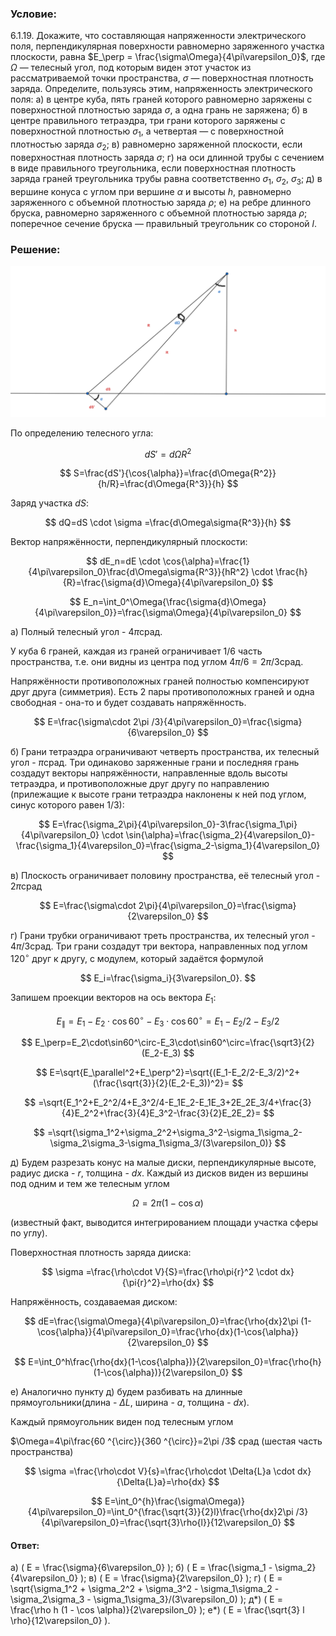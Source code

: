 ###  Условие:

$6.1.19.$ Докажите, что составляющая напряженности электрического поля, перпендикулярная поверхности равномерно заряженного участка плоскости, равна $E_\perp  = \frac{\sigma\Omega}{4\pi\varepsilon_0}$, где $\Omega$ — телесный угол, под которым виден этот участок из рассматриваемой точки пространства, $\sigma$ — поверхностная плотность заряда. Определите, пользуясь этим, напряженность электрического поля:
а) в центре куба, пять граней которого равномерно заряжены с поверхностной плотностью заряда $\sigma$, а одна грань не заряжена;
б) в центре правильного тетраэдра, три грани которого заряжены с поверхностной плотностью $\sigma_1$, а четвертая — с поверхностной плотностью заряда $\sigma_2$;
в) равномерно заряженной плоскости, если поверхностная плотность заряда $\sigma$;
г) на оси длинной трубы с сечением в виде правильного треугольника, если поверхностная плотность заряда граней треугольника трубы равна соответственно $\sigma_1$, $\sigma_2$, $\sigma_3$;
д) в вершине конуса с углом при вершине $\alpha$ и высоты $h$, равномерно заряженного с объемной плотностью заряда $\rho$;
е) на ребре длинного бруска, равномерно заряженного с объемной плотностью заряда $\rho$; поперечное сечение бруска — правильный треугольник со стороной $l$.

###  Решение:

![Плоскость участка $dS'$ перпендикулярна отрезкам $R$ |3000x1440, 95%](../../img/6.1.19/6.1.19.png)

По определению телесного угла:

$$
dS'=d\Omega{R^2}
$$

$$
S=\frac{dS'}{\cos{\alpha}}=\frac{d\Omega{R^2}}{h/R}=\frac{d\Omega{R^3}}{h}
$$

Заряд участка $dS$:

$$
dQ=dS \cdot \sigma =\frac{d\Omega\sigma{R^3}}{h}
$$

Вектор напряжённости, перпендикулярный плоскости:

$$
dE_n=dE \cdot \cos{\alpha}=\frac{1}{4\pi\varepsilon_0}\frac{d\Omega\sigma{R^3}}{hR^2} \cdot \frac{h}{R}=\frac{\sigma{d}\Omega}{4\pi\varepsilon_0}
$$

$$
E_n=\int_0^\Omega{\frac{\sigma{d}\Omega}{4\pi\varepsilon_0}}=\frac{\sigma\Omega}{4\pi\varepsilon_0}
$$

a) Полный телесный угол - 4$\pi$срад.

У куба 6 граней, каждая из граней ограничивает 1/6 часть пространства, т.е. они видны из центра под углом $4\pi /6=2\pi /3$срад.

Напряжённости противоположных граней полностью компенсируют друг друга (симметрия). Есть 2 пары противоположных граней и одна свободная - она-то и будет создавать напряжённость.

$$
E=\frac{\sigma\cdot 2\pi /3}{4\pi\varepsilon_0}=\frac{\sigma}{6\varepsilon_0}
$$

б) Грани тетраэдра ограничивают четверть пространства, их телесный угол - $\pi$срад. Три одинаково заряженные грани и последняя грань создадут векторы напряжённости, направленные вдоль высоты тетраэдра, и противоположные друг другу по направлению (прилежащие к высоте грани тетраэдра наклонены к ней под углом, синус которого равен $1/3$):

$$
E=\frac{\sigma_2\pi}{4\pi\varepsilon_0}-3\frac{\sigma_1\pi}{4\pi\varepsilon_0} \cdot \sin{\alpha}=\frac{\sigma_2}{4\varepsilon_0}-\frac{\sigma_1}{4\varepsilon_0}=\frac{\sigma_2-\sigma_1}{4\varepsilon_0}
$$

в) Плоскость ограничивает половину пространства, её телесный угол - $2\pi$срад

$$
E=\frac{\sigma\cdot 2\pi}{4\pi\varepsilon_0}=\frac{\sigma}{2\varepsilon_0}
$$

г) Грани трубки ограничивают треть пространства, их телесный угол - $4\pi /3$срад. Три грани создадут три вектора, направленных под углом $120 ^{\circ}$ друг к другу, с модулем, который задаётся формулой

$$
E_i=\frac{\sigma_i}{3\varepsilon_0}.
$$

Запишем проекции векторов на ось вектора $E_1$:

$$
E_\parallel=E_1-E_2\cdot\cos60^\circ-E_3\cdot\cos60^\circ=E_1-E_2/2-E_3/2
$$

$$
E_\perp=E_2\cdot\sin60^\circ-E_3\cdot\sin60^\circ=\frac{\sqrt3}{2}(E_2-E_3)
$$

$$
E=\sqrt{E_\parallel^2+E_\perp^2}=\sqrt{(E_1-E_2/2-E_3/2)^2+(\frac{\sqrt{3}}{2}(E_2-E_3))^2}=
$$

$$
=\sqrt{E_1^2+E_2^2/4+E_3^2/4-E_1E_2-E_1E_3+2E_2E_3/4+\frac{3}{4}E_2^2+\frac{3}{4}E_3^2-\frac{3}{2}E_2E_2}=
$$

$$
=\sqrt{\sigma_1^2+\sigma_2^2+\sigma_3^2-\sigma_1\sigma_2-\sigma_2\sigma_3-\sigma_1\sigma_3/(3\varepsilon_0)}
$$

д) Будем разрезать конус на малые диски, перпендикулярные высоте, радиус диска - $r$, толщина - $dx$. Каждый из дисков виден из вершины под одним и тем же телесным углом

$$
\Omega=2\pi (1-\cos{\alpha})
$$

(известный факт, выводится интегрированием площади участка сферы по углу).

Поверхностная плотность заряда дииска:

$$
\sigma =\frac{\rho\cdot V}{S}=\frac{\rho\pi{r}^2 \cdot dx}{\pi{r}^2}=\rho{dx}
$$

Напряжённость, создаваемая диском:

$$
dE=\frac{\sigma\Omega}{4\pi\varepsilon_0}=\frac{\rho{dx}2\pi (1-\cos{\alpha}}{4\pi\varepsilon_0}=\frac{\rho{dx}(1-\cos{\alpha}}{2\varepsilon_0}
$$

$$
E=\int_0^h\frac{\rho{dx}(1-\cos{\alpha})}{2\varepsilon_0}=\frac{\rho{h}(1-\cos{\alpha})}{2\varepsilon_0}
$$

е) Аналогично пункту д) будем разбивать на длинные прямоугольники(длина - $\Delta{L}$, ширина - $a$, толщина - $dx$).

Каждый прямоугольник виден под телесным углом

$\Omega=4\pi\frac{60 ^{\circ}}{360 ^{\circ}}=2\pi /3$ срад (шестая часть пространства)

$$
\sigma =\frac{\rho\cdot V}{s}=\frac{\rho\cdot \Delta{L}a \cdot dx}{\Delta{L}a}=\rho{dx}
$$

$$
E=\int_0^{h}\frac{\sigma\Omega)}{4\pi\varepsilon_0}=\int_0^{\frac{\sqrt{3}}{2}l}\frac{\rho{dx}2\pi /3}{4\pi\varepsilon_0}=\frac{\sqrt{3}\rho{l}}{12\varepsilon_0}
$$

#### Ответ:

a) \( E = \frac{\sigma}{6\varepsilon_0} \);
б) \( E = \frac{\sigma_1 - \sigma_2}{4\varepsilon_0} \);
в) \( E = \frac{\sigma}{2\varepsilon_0} \);
г) \( E = \sqrt{\sigma_1^2 + \sigma_2^2 + \sigma_3^2 - \sigma_1\sigma_2 - \sigma_2\sigma_3 - \sigma_1\sigma_3}/(3\varepsilon_0) \);
д*) \( E = \frac{\rho h (1 - \cos \alpha)}{2\varepsilon_0} \);
е*) \( E = \frac{\sqrt{3} l \rho}{12\varepsilon_0} \).